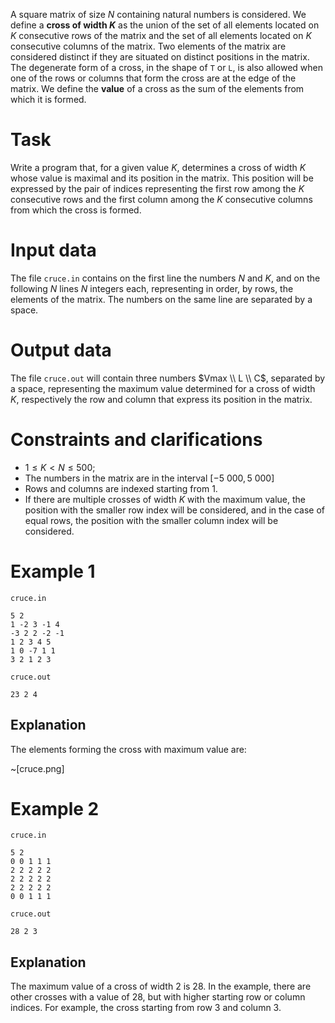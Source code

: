 
A square matrix of size $N$ containing natural numbers is considered. We define a **cross of width $K$** as the union of the set of all elements located on $K$ consecutive rows of the matrix and the set of all elements located on $K$ consecutive columns of the matrix. Two elements of the matrix are considered distinct if they are situated on distinct positions in the matrix. The degenerate form of a cross, in the shape of `T` or `L`, is also allowed when one of the rows or columns that form the cross are at the edge of the matrix. We define the **value** of a cross as the sum of the elements from which it is formed.

# Task

Write a program that, for a given value $K$, determines a cross of width $K$ whose value is maximal and its position in the matrix. This position will be expressed by the pair of indices representing the first row among the $K$ consecutive rows and the first column among the $K$ consecutive columns from which the cross is formed.

# Input data

The file `cruce.in` contains on the first line the numbers $N$ and $K$, and on the following $N$ lines $N$ integers each, representing in order, by rows, the elements of the matrix. The numbers on the same line are separated by a space.

# Output data

The file `cruce.out` will contain three numbers $Vmax \\ L \\ C$, separated by a space, representing the maximum value determined for a cross of width $K$, respectively the row and column that express its position in the matrix.

# Constraints and clarifications

* $1 \leq K < N \leq 500$;
* The numbers in the matrix are in the interval $[-5\ 000, 5\ 000]$
* Rows and columns are indexed starting from 1.
* If there are multiple crosses of width $K$ with the maximum value, the position with the smaller row index will be considered, and in the case of equal rows, the position with the smaller column index will be considered.

# Example 1

`cruce.in`
```
5 2
1 -2 3 -1 4
-3 2 2 -2 -1
1 2 3 4 5
1 0 -7 1 1
3 2 1 2 3
```

`cruce.out`
```
23 2 4
```

## Explanation

The elements forming the cross with maximum value are:

~[cruce.png]

# Example 2

`cruce.in`
```
5 2
0 0 1 1 1
2 2 2 2 2
2 2 2 2 2
2 2 2 2 2
0 0 1 1 1
```

`cruce.out`
```
28 2 3
```

## Explanation

The maximum value of a cross of width $2$ is $28$. In the example, there are other crosses with a value of $28$, but with higher starting row or column indices.
For example, the cross starting from row $3$ and column $3$.
